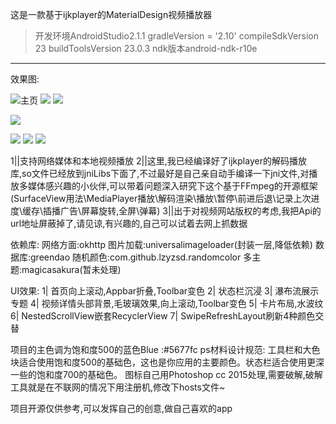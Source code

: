 这是一款基于ijkplayer的MaterialDesign视频播放器
 
   >开发环境AndroidStudio2.1.1
   gradleVersion = '2.10'
   compileSdkVersion 23
   buildToolsVersion 23.0.3
   ndk版本android-ndk-r10e 
   
 -- --

效果图:

![主页](https://raw.githubusercontent.com/shonegg/PaPaPlayer/master/ScreenShots/Screenshot_2016-07-23-12-21-31.png)
![](https://raw.githubusercontent.com/shonegg/PaPaPlayer/master/ScreenShots/Screenshot_2016-07-23-12-35-01.png)
![](https://raw.githubusercontent.com/shonegg/PaPaPlayer/master/ScreenShots/Screenshot_2016-07-23-12-22-45.png)

![](https://raw.githubusercontent.com/shonegg/PaPaPlayer/master/ScreenShots/Screenshot_2016-07-23-12-25-10.png)

![](https://raw.githubusercontent.com/shonegg/PaPaPlayer/master/ScreenShots/Screenshot_2016-07-23-12-31-16.png)
![](https://raw.githubusercontent.com/shonegg/PaPaPlayer/master/ScreenShots/Screenshot_2016-07-23-12-32-58.png)
![](https://raw.githubusercontent.com/shonegg/PaPaPlayer/master/ScreenShots/Screenshot_2016-07-23-12-35-37.png)

1||支持网络媒体和本地视频播放
2||这里,我已经编译好了ijkplayer的解码播放库,so文件已经放到jniLibs下面了,不过最好是自己亲自动手编译一下jni文件,对播放多媒体感兴趣的小伙伴,可以带着问题深入研究下这个基于FFmpeg的开源框架(SurfaceView用法\MediaPlayer播放\解码渲染\播放\暂停\前进后退\记录上次进度\缓存\插播广告\屏幕旋转,全屏\弹幕)
3||出于对视频网站版权的考虑,我把Api的url地址屏蔽掉了,请见谅,有兴趣的,自己可以试着去网上抓数据

依赖库:
网络方面:okhttp
图片加载:universalimageloader(封装一层,降低依赖)
数据库:greendao
随机颜色:com.github.lzyzsd.randomcolor
多主题:magicasakura(暂未处理)

UI效果:
1| 首页向上滚动,Appbar折叠,Toolbar变色
2| 状态栏沉浸
3| 瀑布流展示专题
4| 视频详情头部背景,毛玻璃效果,向上滚动,Toolbar变色
5| 卡片布局,水波纹
6| NestedScrollView嵌套RecyclerView
7| SwipeRefreshLayout刷新4种颜色交替

项目的主色调为饱和度500的蓝色Blue :#5677fc
ps材料设计规范:
工具栏和大色块适合使用饱和度500的基础色，这也是你应用的主要颜色。状态栏适合使用更深一些的饱和度700的基础色。
图标自己用Photoshop cc 2015处理,需要破解,破解工具就是在不联网的情况下用注册机,修改下hosts文件~

项目开源仅供参考,可以发挥自己的创意,做自己喜欢的app